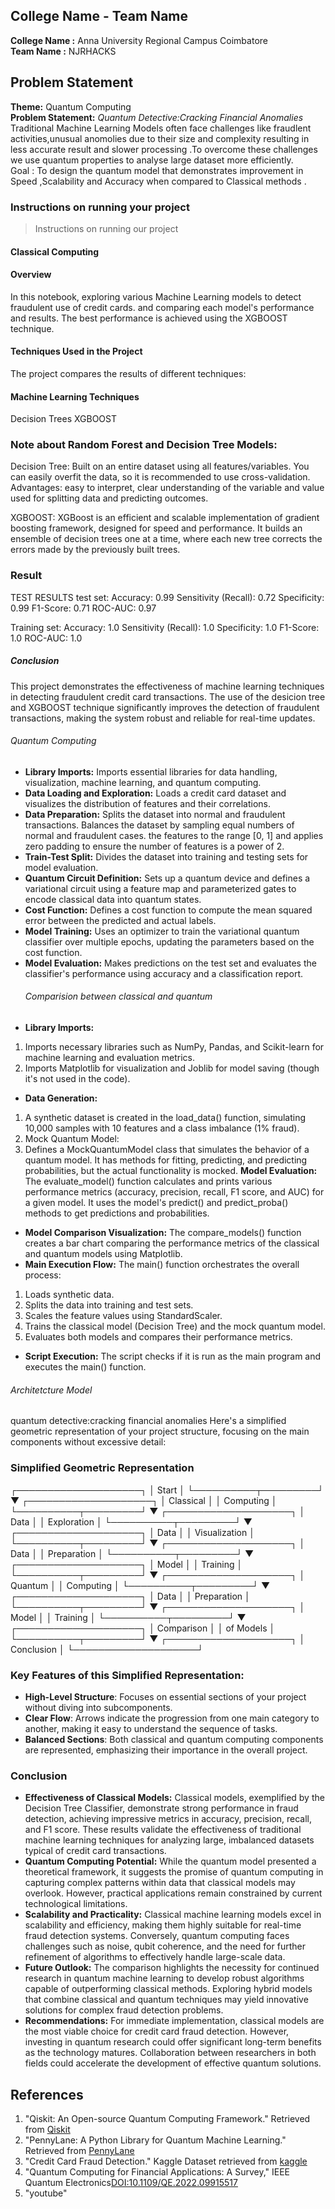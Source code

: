 ## College Name - Team Name
**College Name :** Anna University Regional Campus Coimbatore   
**Team Name :** NJRHACKS

## Problem Statement
**Theme:** Quantum Computing  
 **Problem Statement:** *Quantum Detective:Cracking Financial Anomalies*  
  Traditional Machine Learning Models often face challenges like fraudlent activities,unusual anomolies due to their size and complexity resulting in less accurate result and slower processing .To overcome  these challenges we use quantum properties to analyse  large dataset more efficiently.  
  Goal : To design the quantum model that demonstrates improvement in Speed ,Scalability and Accuracy when compared to Classical methods .
  
### Instructions on running your project
>Instructions on running our project
#### Classical Computing
#### Overview
In this notebook, exploring various Machine Learning models to detect fraudulent use of credit cards. and comparing each model's performance and results. The best performance is achieved using the XGBOOST technique.
#### Techniques Used in the Project
The project compares the results of different techniques:

#### Machine Learning Techniques
Decision Trees
XGBOOST

### Note about Random Forest and Decision Tree Models:
Decision Tree: Built on an entire dataset using all features/variables. You can easily overfit the data, so it is recommended to use cross-validation. Advantages: easy to interpret, clear understanding of the variable and value used for splitting data and predicting outcomes.

XGBOOST: XGBoost is an efficient and scalable implementation of gradient boosting framework, designed for speed and performance. It builds an ensemble of decision trees one at a time, where each new tree corrects the errors made by the previously built trees.

###  Result
TEST RESULTS
test set:
Accuracy: 0.99
    Sensitivity (Recall): 0.72
    Specificity: 0.99
    F1-Score: 0.71
    ROC-AUC: 0.97

Training set:
    Accuracy: 1.0
    Sensitivity (Recall): 1.0
    Specificity: 1.0
    F1-Score: 1.0
    ROC-AUC: 1.0


##### Conclusion

This project demonstrates the effectiveness of machine learning  techniques in detecting fraudulent credit card transactions. The use of the desicion tree and XGBOOST technique significantly improves the detection of fraudulent transactions, making the system robust and reliable for real-time updates.

  
###### Quantum Computing
- **Library Imports:** Imports essential libraries for data handling, visualization, machine learning, and quantum computing.
- **Data Loading and Exploration:** Loads a credit card dataset and visualizes the distribution of features and their correlations.
- **Data Preparation:** Splits the dataset into normal and fraudulent transactions.
Balances the dataset by sampling equal numbers of normal and fraudulent cases.
  the features to the range [0, 1] and applies zero padding to ensure the number of features is a power of 2.
- **Train-Test Split:** Divides the dataset into training and testing sets for model evaluation.
- **Quantum Circuit Definition:** Sets up a quantum device and defines a variational circuit using a feature map and parameterized gates to encode classical data into quantum states.
- **Cost Function:** Defines a cost function to compute the mean squared error between the predicted and actual labels.
- **Model Training:** Uses an optimizer to train the variational quantum classifier over multiple epochs, updating the parameters based on the cost function.
- **Model Evaluation:** Makes predictions on the test set and evaluates the classifier's performance using accuracy and a classification report.
  ###### Comparision between classical and quantum
- **Library Imports:**
1. Imports necessary libraries such as NumPy, Pandas, and Scikit-learn for machine learning and evaluation metrics.
2. Imports Matplotlib for visualization and Joblib for model saving (though it's not used in the code).
- **Data Generation:**
1. A synthetic dataset is created in the load_data() function, simulating 10,000 samples with 10 features and a class imbalance (1% fraud).
2. Mock Quantum Model:
3. Defines a MockQuantumModel class that simulates the behavior of a quantum model. It has methods for fitting, predicting, and predicting probabilities, but the actual functionality is mocked.
**Model Evaluation:**
   The evaluate_model() function calculates and prints various performance metrics (accuracy, precision, recall, F1 score, and AUC) for a given model. It uses the model's predict() and predict_proba() methods to get predictions and probabilities.
- **Model Comparison Visualization:**
    The compare_models() function creates a bar chart comparing the performance metrics of the classical and quantum models using Matplotlib.
- **Main Execution Flow:**
The main() function orchestrates the overall process:
1. Loads synthetic data.
2. Splits the data into training and test sets.
3. Scales the feature values using StandardScaler.
4. Trains the classical model (Decision Tree) and the mock quantum model.
5. Evaluates both models and compares their performance metrics.
- **Script Execution:**
The script checks if it is run as the main program and executes the main() function.
###### Architetcture Model
quantum detective:cracking financial anomalies
Here's a simplified geometric representation of your project structure, focusing on the main components without excessive detail:

### Simplified Geometric Representation


┌────────────────────┐
│     Start          │
└──────────┬─────────┘
           ▼
┌────────────────────┐
│   Classical        │
│   Computing        │
└──────────┬─────────┘
           ▼
┌────────────────────┐
│   Data             │
│   Exploration      │
└──────────┬─────────┘
           ▼
┌────────────────────┐
│   Data             │
│   Visualization     │
└──────────┬─────────┘
           ▼
┌────────────────────┐
│   Data             │
│   Preparation      │
└──────────┬─────────┘
           ▼
┌────────────────────┐
│   Model            │
│   Training         │
└──────────┬─────────┘
           ▼
┌────────────────────┐
│   Quantum          │
│   Computing        │
└──────────┬─────────┘
           ▼
┌────────────────────┐
│   Data             │
│   Preparation      │
└──────────┬─────────┘
           ▼
┌────────────────────┐
│   Model            │
│   Training         │
└──────────┬─────────┘
           ▼
┌────────────────────┐
│   Comparison       │
│   of Models        │
└──────────┬─────────┘
           ▼
┌────────────────────┐
│   Conclusion       │
└────────────────────┘


### Key Features of this Simplified Representation:
- **High-Level Structure**: Focuses on essential sections of your project without diving into subcomponents.
- **Clear Flow**: Arrows indicate the progression from one main category to another, making it easy to understand the sequence of tasks.
- **Balanced Sections**: Both classical and quantum computing components are represented, emphasizing their importance in the overall project.

### Conclusion
- **Effectiveness of Classical Models:** Classical models, exemplified by the Decision Tree Classifier, demonstrate strong performance in fraud detection, achieving impressive metrics in accuracy, precision, recall, and F1 score. These results validate the effectiveness of traditional machine learning techniques for analyzing large, imbalanced datasets typical of credit card transactions.
- **Quantum Computing Potential:** While the quantum model presented a theoretical framework, it suggests the promise of quantum computing in capturing complex patterns within data that classical models may overlook. However, practical applications remain constrained by current technological limitations.
- **Scalability and Practicality:** Classical machine learning models excel in scalability and efficiency, making them highly suitable for real-time fraud detection systems. Conversely, quantum computing faces challenges such as noise, qubit coherence, and the need for further refinement of algorithms to effectively handle large-scale data.
- **Future Outlook:** The comparison highlights the necessity for continued research in quantum machine learning to develop robust algorithms capable of outperforming classical methods. Exploring hybrid models that combine classical and quantum techniques may yield innovative solutions for complex fraud detection problems.
- **Recommendations:** For immediate implementation, classical models are the most viable choice for credit card fraud detection. However, investing in quantum research could offer significant long-term benefits as the technology matures. Collaboration between researchers in both fields could accelerate the development of effective quantum solutions.
  
## References
1. "Qiskit: An Open-source Quantum Computing Framework." Retrieved from [Qiskit](https://learning.quantum.ibm.com/)
2. "PennyLane: A Python Library for Quantum Machine Learning." Retrieved from [PennyLane](https://pennylane.ai/)
3. "Credit Card Fraud Detection." Kaggle Dataset retrieved from [kaggle](https://www.kaggle.com/datasets/mlg-ulb/creditcardfraud)
4. "Quantum Computing for Financial Applications: A Survey," IEEE Quantum Electronics[DOI:10.1109/QE.2022.09915517](https://www.computer.org/csdl/journal/qe/2022/01/09915517/1HmgdJyXCqQ)
5.  "youtube"
